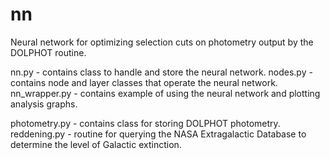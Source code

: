 nn
==

Neural network for optimizing selection cuts on photometry output by the DOLPHOT routine.

nn.py - contains class to handle and store the neural network.
nodes.py - contains node and layer classes that operate the neural network.
nn_wrapper.py - contains example of using the neural network and plotting analysis graphs.

photometry.py - contains class for storing DOLPHOT photometry.
reddening.py - routine for querying the NASA Extragalactic Database to determine the level of Galactic extinction.

